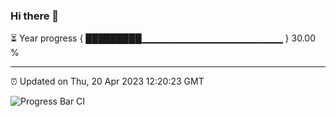 ### Hi there 👋

⏳ Year progress { █████████▁▁▁▁▁▁▁▁▁▁▁▁▁▁▁▁▁▁▁▁▁ } 30.00 %

---

⏰ Updated on Thu, 20 Apr 2023 12:20:23 GMT

![Progress Bar CI](https://github.com/liununu/liununu/workflows/Progress%20Bar%20CI/badge.svg)

